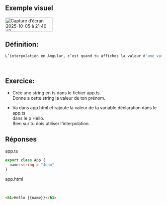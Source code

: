 ## Exemple visuel 

<img width="152" height="45" alt="Capture d’écran 2025-10-05 à 21 40 37" src="https://github.com/user-attachments/assets/3208af46-4d15-46ef-a128-d2a1bb897a13" />

<br>

## Définition:

```bash
L’interpolation en Angular, c’est quand tu affiches la valeur d'une variable dans le HTML en l’entourant avec {{ }}.
```

<br>

## Exercice: 

- Crée une string en ts dans le fichier app.ts. <br>
Donne a cette string la valeur de ton prénom. <br>

- Va dans app.html
et rajoute la valeur de ta variable déclaration dans le app.ts  <br>
dans le p Hello. <br>
Bien sur tu dois utiliser l'interpolation.  <br>








## Réponses

app.ts 

```ts
export class App {
  name:string = "John"
}
```


app.html

<br> 

```html
<h1>Hello {{name}}</h1>
```

